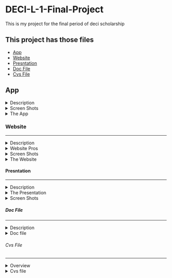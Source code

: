 # DECI-L-1-Final-Project
This is my project for the final period of deci scholarship

This project has those files 
--
<ul>
  <li><a href="#App">App</a></li>
  <li><a href="#Website">Website</a></li>
  <li><a href="#Presntation">Presntation</a></li>
  <li><a href="#Doc">Doc File</a></li>
  <li><a href="#Cvs">Cvs File</a></li>
</ul>

<h2 id="App">App</h2>

<details>
<summary>Description</summary>
<br>
This app i made an adventure game that has many pros like 
  <ul>
   <li>Train those who can't take decision</li>
   <li>Fun to play on your free time</li>
   <li>Suitable  for all ages</li>
  </ul>
</details>

<details>
<summary>Screen Shots</summary>
<br>
 <img height="720px" alt="screen-1" src="Images/App/Screen-1.png">
 <img height="720px" alt="screen-2" src="Images/App/Screen-2.png">
 <img height="720px" alt="screen-3" src="Images/App/Screen-3.png">
 <img height="720px" alt="screen-4" src="Images/App/Screen-4.png">
 <img height="720px" alt="screen-5" src="Images/App/Screen-5.png">
 <img height="720px" alt="screen-6" src="Images/App/Screen-6.png">
 <img height="720px" alt="screen-7" src="Images/App/Screen-7.png">
</details>

<details>
<summary>The App</summary>
<br>
  <a href="App/Adventure-Game.apk">The App </a>
  <br>
  <a href="https://x.thunkable.com/copy/8f52e6f80a2b56fcac72e368e74f06d0">The Code</a>
</details>


<h3 id="Website">Website</h3>
<hr>

<details>
<summary>Description</summary>
<br>
This was my dream from being a kid i always wanted to make a portfilo website for me and i took the oprtunity from this project and with some research and learing css and more depth html i made my own portfilo and now with all these experince i want to be a front-end developer
</details>

<details>
<summary>Website Pros</summary>
<br>
There are so many pros i will mintion some
  <ul>
   <li>Present my work for all</li>
   <li>Made Contact with me easier</li>
   <li>Made me on the ineternt (casue the next step is to make google or any CEO know me:)</li>
  </ul>
</details>

<details>
<summary>Screen Shots</summary>
<br>
<img alt="screen-1" src="Images/Website/Screen-1.png">
<img alt="screen-2" src="Images/Website/Screen-2.png">
</details>

<details>
<summary>The Website</summary>
<br>
  <a href="https://www.ziad-h-ramadona.web.app">The Website-live</a>
  <br>
  <a href="https://www.github.com/ziadhosssam/my-portfilo">The website-code-repo</a>
</details>

<h4 id="Presntation">Presntation</h4>
<hr>

<details>
<summary>Description</summary>
<br>
this is a presntation about hard computer fundamentals i managed to explain it and i learned a lot from this presntation about how to present something and a lot of presntation skills
</details>


<details>
<summary>The Presentation</summary>
<br>
<a href="https://docs.google.com/presentation/d/1n2LBlwMlVYKpr931mGWhPZdJI_v7dCqmhFa7iHaJ1ik/edit?usp=sharing">Presentation-google-slides</a>
  <br>
  <a href="Coumpter Science Fundamentals.pptx">Presentation-real-file</a>
</details>

<details>
<summary>Screen Shots</summary>
<br>
<img src="Images/Presentation/Screen-1.png">  
<img src="Images/Presentation/Screen-2.png">
<img src="Images/Presentation/Screen-3.png">
</details>

<h5 id="Doc">Doc File</h5>
<hr>

<details>
<summary>Description</summary>
<br>
  <p>
    In this document, I will delve into the specifications and features of my dream MacBook Pro, a laptop that combines sleek design, impressive performance, and seamless user experience. I will provide detailed descriptions of each component, explaining their roles and highlighting their significance in creating an exceptional computing device. Join me on this exploration of my dream MacBook Pro and discover the reasons behind my choices.
  </p>
</details>

<details>
<summary>Doc file</summary>
<br>
 <a href="https://docs.google.com/document/d/1Uk-6Ev0J9BmlDx58GHIQR7M6FTH0BkbL3IaHxLZCYT8/edit?usp=sharing">Doc File-google-docs</a>
  <br>
   <a href="My-dream-pc.docx">Doc File-real-file</a>
</details>


<h6 id="Cvs">Cvs File</h6>
<hr>

<details>
<summary>Overview</summary>
 <br>
  <p>
    The provided CSV file offers a comprehensive rating system for various fields of technology. The file contains valuable insights and evaluations based on specific criteria, allowing users to assess the performance and effectiveness of different technological domains. With a structured format, the CSV file presents a range of fields, such as artificial intelligence, cybersecurity, telecommunications, software development, and more. Each field is assigned a rating, which provides an indication of its overall quality and proficiency. This CSV file serves as a valuable resource for individuals and organizations seeking to gain a better understanding of the technology landscape and make informed decisions based on the provided ratings.
  </p>
</details>

<details>
<summary>Cvs file</summary>
<br>
 <a href="https://docs.google.com/spreadsheets/d/1exFNkJijSpD4ecrzR8IteI-s-0y5ayGK6HoVxTPtRyY/edit?usp=sharing">Cvs File-google-Sheets</a>
  <br>
   <a href="Computing friends.ods">Cvs File-real-file</a>
</details>



